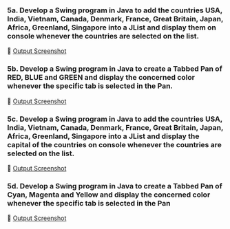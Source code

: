 ### 5a. Develop a Swing program in Java to add the countries  USA,  India,  Vietnam,  Canada, Denmark, France,    Great Britain,  Japan,   Africa,  Greenland,  Singapore into a JList  and display them on console  whenever the countries are selected on the list.
🔗 [Output Screenshot](https://github.com/14SowmyaShetty23/Java-Assignment/blob/main/5SwingPrograms/Output/5a.png)

### 5b.  Develop a Swing program in Java to create a  Tabbed Pan of RED, BLUE and GREEN and display the concerned color  whenever the specific tab is selected in the Pan.
🔗 [Output Screenshot]([hExp5-Swings2/tabbedpane1.png](https://github.com/14SowmyaShetty23/Java-Assignment/blob/main/5SwingPrograms/Output/5b.png))

### 5c. Develop a Swing program in Java to add the countries  USA,  India,  Vietnam,  Canada,  Denmark, France,   Great Britain, Japan,   Africa, Greenland,  Singapore into a JList  and display the capital of the countries on console  whenever the countries are selected on the list.
🔗 [Output Screenshot](https://github.com/14SowmyaShetty23/Java-Assignment/blob/main/5SwingPrograms/Output/5c.png)

### 5d.  Develop a Swing program in Java to create a  Tabbed Pan of Cyan, Magenta and Yellow and display the concerned color  whenever the specific tab is selected in the Pan
🔗 [Output Screenshot](https://github.com/14SowmyaShetty23/Java-Assignment/blob/main/5SwingPrograms/Output/5d.png)
